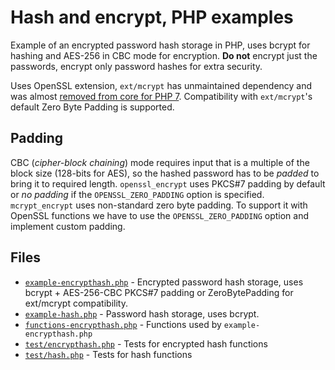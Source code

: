 Hash and encrypt, PHP examples
==============================

Example of an encrypted password hash storage in PHP, uses bcrypt for hashing and AES-256 in CBC mode for encryption.
**Do not** encrypt just the passwords, encrypt only password hashes for extra security.

Uses OpenSSL extension, `ext/mcrypt` has unmaintained dependency and was almost [removed from core for PHP 7](https://wiki.php.net/rfc/removal_of_dead_sapis_and_exts#extmcrypt).
Compatibility with `ext/mcrypt`'s default Zero Byte Padding is supported.

## Padding
CBC (*cipher-block chaining*) mode requires input that is a multiple of the block size (128-bits for AES), so the hashed password has to be *padded* to bring it to required length.
`openssl_encrypt` uses PKCS#7 padding by default or *no padding* if the `OPENSSL_ZERO_PADDING` option is specified.
`mcrypt_encrypt` uses non-standard zero byte padding. To support it with OpenSSL functions we have to use the `OPENSSL_ZERO_PADDING` option and implement custom padding.

## Files
- [`example-encrypthash.php`](example-encrypthash.php) - Encrypted password hash storage, uses bcrypt + AES-256-CBC PKCS#7 padding or ZeroBytePadding for ext/mcrypt compatibility.
- [`example-hash.php`](example-hash.php) - Password hash storage, uses bcrypt.
- [`functions-encrypthash.php`](functions-encrypthash.php) - Functions used by `example-encrypthash.php`
- [`test/encrypthash.php`](test/encrypthash.php) - Tests for encrypted hash functions
- [`test/hash.php`](test/hash.php) - Tests for hash functions
